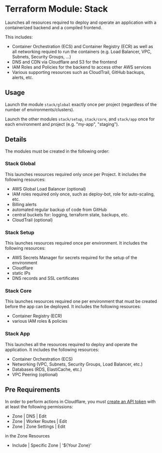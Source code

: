 # Terraform Module: Stack

Launches all resources required to deploy and operate an application with a containerized backend and a compiled frontend.

This includes:

- Container Orchestration (ECS) and Container Registry (ECR) as well as all networking requied to run the containers (e.g. Load Balancer, VPC, Subnets, Security Groups, ...)
- DNS and CDN via Cloudflare and S3 for the frontend
- IAM Roles and Policies for the backend to access other AWS services
- Various supporting resources such as CloudTrail, GitHub backups, alerts, etc.

## Usage

Launch the module `stack/global` exactly once per project (regardless of the number of environments/clusters).

Launch the other modules `stack/setup`, `stack/core`, and `stack/app` once for each environment and project (e.g. "my-app", "staging").

## Details

The modules must be created in the following order:

### Stack Global

This launches resources required only once per Project. It includes the following resources:

- AWS Global Load Balancer (optional)
- IAM roles required only once, such as deploy-bot, role for auto-scaling, etc.
- Billing alerts
- automated regular backup of code from GitHub
- central buckets for: logging, terraform state, backups, etc.
- CloudTrail (optional)

### Stack Setup

This launches resources required once per environment. It includes the following resources:

- AWS Secrets Manager for secrets required for the setup of the environment
- Cloudflare
- static IPs
- DNS records and SSL certificates

### Stack Core

This launches resources required one per environment that must be created before the app can be
deployed. It includes the following resources:

- Container Registry (ECR)
- various IAM roles & policies

### Stack App

This launches all the resources required to deploy and operate the application. It includes the following resources:

- Container Orchestration (ECS)
- Networking (VPC, Subnets, Security Groups, Load Balancer, etc.)
- Databases (RDS, ElastiCache, etc.)
- VPC Peering (optional)

## Pre Requirements

In order to perform actions in Cloudflare, you must [create an API token](https://developers.cloudflare.com/fundamentals/api/get-started/create-token/) with at least the following permissions:

- Zone | DNS | Edit
- Zone | Worker Routes | Edit
- Zone | Zone Settings | Edit

in the Zone Resources

- Include | Specific Zone | '${Your Zone}'
